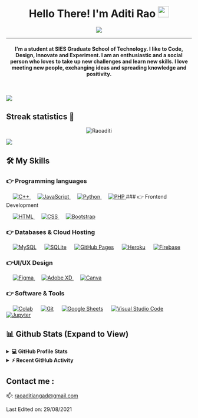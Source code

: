 <h1 align="center">Hello There! I'm Aditi Rao <img src="https://github.com/souvikguria98/souvikguria98/blob/master/Hi.gif" width="30"> </h1>
<p align="center">
  <img src="https://readme-typing-svg.herokuapp.com?lines=Full+Stack+Web+Developer;DS%20|%20AI%20|%20ML%20Enthusiast;UI/UX%20Designer;Always%20learning%20new%20things&center=true&width=500&height=50">
</p>
<hr/>
<h4 align="center">I'm a student at SIES Graduate School of Technology. I like to Code, Design, Innovate and Experiment. I am an enthusiastic and a social person who loves to take up new challenges and learn new skills. I love meeting new people, exchanging ideas and spreading knowledge and positivity.</h4>
<br>

<a href="https://www.youtube.com/watch?v=dQw4w9WgXcQ"><img src="https://user-images.githubusercontent.com/73097560/115834477-dbab4500-a447-11eb-908a-139a6edaec5c.gif"></a>

## Streak statistics 🚀
<p align="center"><img src="https://github-readme-streak-stats.herokuapp.com/?user=Raoaditi&theme=algolia" alt="Raoaditi"  /></p>

<a href="https://www.youtube.com/watch?v=dQw4w9WgXcQ"><img src="https://user-images.githubusercontent.com/73097560/115834477-dbab4500-a447-11eb-908a-139a6edaec5c.gif"></a>


## 🛠️ My Skills

### 👉 Programming languages

<p align="left"> 
  &emsp;
  <a href="https://www.w3schools.com/cpp/" target="_blank"> 
    <img alt="C++" src="https://img.shields.io/badge/C++%20-%2300599C.svg?logo=c%2B%2B&logoColor=white">
  </a> 
  &emsp;
  <a href="https://developer.mozilla.org/en-US/docs/Web/JavaScript" target="_blank"> 
     <img alt="JavaScript" src="https://img.shields.io/badge/JavaScript%20-%23F7DF1E.svg?logo=javascript&logoColor=black">
   </a>
  &emsp;
   <a href="https://www.python.org" target="_blank">
    <img alt="Python" src="https://img.shields.io/badge/Python%20-%2314354C.svg?logo=python&logoColor=white">
  </a>
  &emsp;
  <a href="https://www.php.net/">
    <img alt="PHP" src="https://img.shields.io/badge/PHP-%23777BB4.svg?logo=php&logoColor=white"/>
  </a>
### 👉 Frontend Development
<p align="left"> 
  &emsp; 
  <a href="https://www.w3.org/html/" target="_blank"> 
   <img alt="HTML" src="https://img.shields.io/badge/HTML5%20-%23E34F26.svg?logo=html5&logoColor=white">
  </a>   
  &emsp;
  <a href="https://www.w3schools.com/css/" target="_blank">
    <img alt="CSS" src="https://img.shields.io/badge/CSS%20-%231572B6.svg?logo=css3&logoColor=white">
  </a> 
   &emsp;
  <a href="https://getbootstrap.com" target="_blank"> 
    <img alt="Bootstrap" src="https://img.shields.io/badge/Bootstrap-%23563D7C.svg?style=flat&logo=bootstrap&logoColor=white"/>
  </a>
</p>

### 👉 Databases & Cloud Hosting
<p align="left">
  &emsp;
    <a href="https://www.mysql.com/"><img alt="MySQL" src="https://img.shields.io/badge/MySQL-%2300f.svg?style=flat&llogo=mysql&logoColor=white"></a>
  &emsp;
    <a href="https://www.sqlite.org/"><img alt="SQLite" src ="https://img.shields.io/badge/sqlite-%2307405e.svg?style=flat&logo=sqlite&logoColor=white"/></a>
  &emsp;
    <a href="https://www.github.com"><img alt="GitHub Pages" src="https://img.shields.io/badge/GitHub%20Pages-%23327FC7.svg?style=flat&llogo=github&logoColor=white"></a>
  &emsp;
    <a href="https://www.heroku.com/"><img alt="Heroku" src="https://img.shields.io/badge/Heroku%20-%23430098.svg?logo=heroku&logoColor=white"></a>  
  &emsp;
    <a href="https://firebase.google.com/"><img alt="Firebase" src ="https://img.shields.io/badge/Firebase-%23316192.svg?logo=firebase&logoColor=white"></a>
 </p>
  
### 👉UI/UX Design
<p align="left">
   &emsp;
  <a href="#">
  	<img alt="Figma" src="https://img.shields.io/badge/Figma-F24E1E?style=flat&logo=figma&logoColor=white"/>
  </a>
     &emsp;
  <a href="#">
  	<img alt="Adobe XD" src="https://img.shields.io/badge/Adobe%20XD-470137?style=flat&logo=Adobe%20XD&logoColor=#FF61F6"/>
  </a>
    &emsp;
  <a href="#">
  	<img alt="Canva" src="https://img.shields.io/badge/Canva-%2300C4CC.svg?style=flat&logo=Canva&logoColor=white"/>
  </a>

 </p>

 ### 👉 Software & Tools
 
<p>
  &emsp;
    <a href="#"><img alt="Colab" src="https://img.shields.io/badge/Colab-00b56a.svg?logo=google-colab&logoColor=white"></a>
  &emsp;
    <a href="#"><img alt="Git" src="https://img.shields.io/badge/Git%20-%23F05033.svg?logo=git&logoColor=white"></a>
  &emsp;
    <a href="#"><img alt="Google Sheets" src="https://img.shields.io/badge/Google%20Sheets%20-%2334A853.svg?logo=google%20sheets&logoColor=white"></a>
  &emsp;
    <a href="#"><img alt="Visual Studio Code" src="https://img.shields.io/badge/Visual%20Studio%20Code-0078d7.svg?logo=visual-studio-code&logoColor=white"></a>
  &emsp;
    <a href="#"><img alt="Jupyter" src="https://img.shields.io/badge/Jupyter%20-%23F37626.svg?logo=Jupyter&logoColor=white"></a>
  &emsp;
</p>

## 📊 Github Stats (Expand to View) 


<details> 
  <summary><b>💻 GitHub Profile Stats</b></summary>
  <br/>
  <p align="center">
    <a href="https://github.com/Raoaditi/github-readme-stats"><img alt="Aditi's Github Stats" src="https://github-readme-stats.vercel.app/api?username=Raoaditi&show_icons=true&count_private=true&theme=algolia" height="192px"/></a>
<br/>
  &nbsp;
	  <img src="https://github-readme-stats.vercel.app/api/top-langs?username=Raoaditi&show_icons=true&locale=en&layout=compact&theme=algolia" alt="candida18" height="192px"/>
  <br/>
  <b>Note:</b> Top languages is only a metric of the languages my public code consists of and doesn't reflect experience or skill level.
  </p>
</details>


<details>
  <summary><b>⚡ Recent GitHub Activity</b></summary>
  <br/>
   <a href="https://github.com/Raoaditi"><img alt="Aditi's Activity Graph" src="https://activity-graph.herokuapp.com/graph?username=Raoaditi&custom_title=Aditi%20Rao's%20Contribution%20Graph&theme=react-dark" /></a>
  <br/>

</details>



## Contact me : 
📫: raoaditiangad@gmail.com

Last Edited on: 29/08/2021
